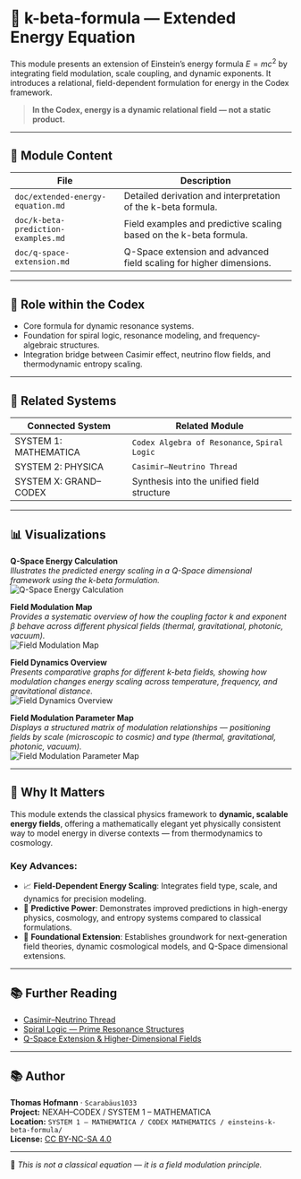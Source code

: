# 🧮 k-beta-formula — Extended Energy Equation

This module presents an extension of Einstein’s energy formula $E = mc^2$ by integrating field modulation, scale coupling, and dynamic exponents. It introduces a relational, field-dependent formulation for energy in the Codex framework.

> **In the Codex, energy is a dynamic relational field — not a static product.**

---

## 📖 Module Content

| File                               | Description                                                        |
| ---------------------------------- | ------------------------------------------------------------------ |
| `doc/extended-energy-equation.md`  | Detailed derivation and interpretation of the k-beta formula.      |
| `doc/k-beta-prediction-examples.md`| Field examples and predictive scaling based on the k-beta formula. |
| `doc/q-space-extension.md`         | Q-Space extension and advanced field scaling for higher dimensions. |

---

## 🧩 Role within the Codex

* Core formula for dynamic resonance systems.
* Foundation for spiral logic, resonance modeling, and frequency-algebraic structures.
* Integration bridge between Casimir effect, neutrino flow fields, and thermodynamic entropy scaling.

---

## 🔗 Related Systems

| Connected System         | Related Module                      |
| ------------------------- | ----------------------------------- |
| SYSTEM 1: MATHEMATICA     | `Codex Algebra of Resonance`, `Spiral Logic` |
| SYSTEM 2: PHYSICA         | `Casimir–Neutrino Thread`           |
| SYSTEM X: GRAND–CODEX     | Synthesis into the unified field structure |

---

## 📊 Visualizations

**Q-Space Energy Calculation**  
_Illustrates the predicted energy scaling in a Q-Space dimensional framework using the k-beta formulation._  
![Q-Space Energy Calculation](./visuals/q-space_energy_calculation.png)

**Field Modulation Map**  
_Provides a systematic overview of how the coupling factor $k$ and exponent $\beta$ behave across different physical fields (thermal, gravitational, photonic, vacuum)._  
![Field Modulation Map](./visuals/field_modulation_map.png)

**Field Dynamics Overview**  
_Presents comparative graphs for different k-beta fields, showing how modulation changes energy scaling across temperature, frequency, and gravitational distance._  
![Field Dynamics Overview](./visuals/k-beta_field_dynamics_visuals.png)

**Field Modulation Parameter Map**  
_Displays a structured matrix of modulation relationships — positioning fields by scale (microscopic to cosmic) and type (thermal, gravitational, photonic, vacuum)._  
![Field Modulation Parameter Map](./visuals/k-beta_field_map.png)

---

## 🌌 Why It Matters

This module extends the classical physics framework to **dynamic, scalable energy fields**, offering a mathematically elegant yet physically consistent way to model energy in diverse contexts — from thermodynamics to cosmology.

### Key Advances:
- 📈 **Field-Dependent Energy Scaling**: Integrates field type, scale, and dynamics for precision modeling.
- 🎯 **Predictive Power**: Demonstrates improved predictions in high-energy physics, cosmology, and entropy systems compared to classical formulations.
- 🧩 **Foundational Extension**: Establishes groundwork for next-generation field theories, dynamic cosmological models, and Q-Space dimensional extensions.

---

## 📚 Further Reading

* [Casimir–Neutrino Thread](../casimir-neutrino-thread.md)
* [Spiral Logic — Prime Resonance Structures](../spiral-logic.md)
* [Q-Space Extension & Higher-Dimensional Fields](./doc/q-space-extension.md)

---

## 📚 Author

**Thomas Hofmann** · `Scarabäus1033`  
**Project:** NEXAH–CODEX / SYSTEM 1 – MATHEMATICA  
**Location:** `SYSTEM 1 — MATHEMATICA / CODEX MATHEMATICS / einsteins-k-beta-formula/`  
**License:** [CC BY-NC-SA 4.0](https://creativecommons.org/licenses/by-nc-sa/4.0/)

---

🗿 *This is not a classical equation — it is a field modulation principle.*
